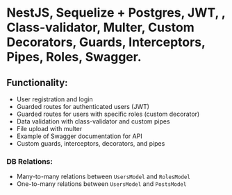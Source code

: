 # NestJS, Sequelize + Postgres, JWT, , Class-validator, Multer, Custom Decorators, Guards, Interceptors, Pipes, Roles, Swagger.

## Functionality:

- User registration and login
- Guarded routes for authenticated users (JWT)
- Guarded routes for users with specific roles (custom decorator)
- Data validation with class-validator and custom pipes
- File upload with multer
- Example of Swagger documentation for API
- Custom guards, interceptors, decorators, and pipes

### DB Relations:

- Many-to-many relations between `UsersModel` and `RolesModel`
- One-to-many relations between `UsersModel` and `PostsModel`

